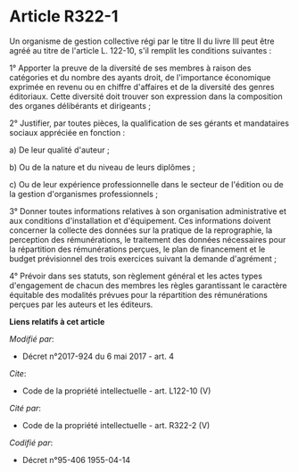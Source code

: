 # Article R322-1

Un organisme de gestion collective régi par le titre II du livre III peut être agréé au titre de l'article L. 122-10, s'il
remplit les conditions suivantes : 

1° Apporter la preuve de la diversité de ses membres à raison des catégories et du nombre des ayants droit, de l'importance
économique exprimée en revenu ou en chiffre d'affaires et de la diversité des genres éditoriaux. Cette diversité doit trouver
son expression dans la composition des organes délibérants et dirigeants ; 

2° Justifier, par toutes pièces, la qualification de ses gérants et mandataires sociaux appréciée en fonction : 

a) De leur qualité d'auteur ; 

b) Ou de la nature et du niveau de leurs diplômes ; 

c) Ou de leur expérience professionnelle dans le secteur de l'édition ou de la gestion d'organismes professionnels ; 

3° Donner toutes informations relatives à son organisation administrative et aux conditions d'installation et d'équipement.
Ces informations doivent concerner la collecte des données sur la pratique de la reprographie, la perception des
rémunérations, le traitement des données nécessaires pour la répartition des rémunérations perçues, le plan de financement et
le budget prévisionnel des trois exercices suivant la demande d'agrément ; 

4° Prévoir dans ses statuts, son règlement général et les actes types d'engagement de chacun des membres les règles
garantissant le caractère équitable des modalités prévues pour la répartition des rémunérations perçues par les auteurs et
les éditeurs.

**Liens relatifs à cet article**

_Modifié par_:

  - Décret n°2017-924 du 6 mai 2017 - art. 4

_Cite_:

  - Code de la propriété intellectuelle - art. L122-10 (V)

_Cité par_:

  - Code de la propriété intellectuelle - art. R322-2 (V)

_Codifié par_:

  - Décret n°95-406 1955-04-14
